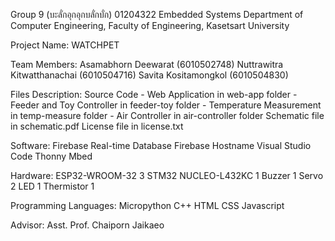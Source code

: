 Group 9 (บะลั่กอุกอุกบลั่กบั่ก) 
01204322 Embedded Systems
Department of Computer Engineering, Faculty of Engineering, Kasetsart University

Project Name: WATCHPET

Team Members: Asamabhorn  Deewarat        (6010502748)
              Nuttrawitra Kitwatthanachai (6010504716)
	      Savita      Kositamongkol   (6010504830)

Files Description: Source Code 
			- Web Application in web-app folder
			- Feeder and Toy Controller in feeder-toy folder
			- Temperature Measurement in temp-measure folder
			- Air Controller in air-controller folder
		   Schematic file in schematic.pdf
		   License file in license.txt

Software: Firebase Real-time Database
          Firebase Hostname 
          Visual Studio Code
          Thonny
          Mbed 

Hardware: ESP32-WROOM-32 3
          STM32 NUCLEO-L432KC 1
          Buzzer 1
          Servo 2
          LED 1
          Thermistor 1

Programming Languages: Micropython
                      C++
                      HTML
                      CSS
                      Javascript

Advisor: Asst. Prof. Chaiporn Jaikaeo